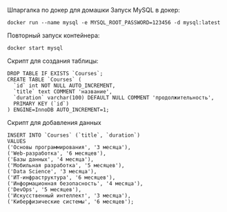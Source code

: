 Шпаргалка по докер для домашки
Запуск MySQL в докер: 
```shell
docker run --name mysql -e MYSQL_ROOT_PASSWORD=123456 -d mysql:latest
```
Повторный запуск контейнера:
```shell
docker start mysql
```

Скрипт для создания таблицы:
```mysql
DROP TABLE IF EXISTS `Courses`;
CREATE TABLE `Courses` (
  `id` int NOT NULL AUTO_INCREMENT,
  `title` text COMMENT 'название',
  `duration` varchar(100) DEFAULT NULL COMMENT 'продолжительность',
  PRIMARY KEY (`id`)
) ENGINE=InnoDB AUTO_INCREMENT=1;
```

Скрипт для добавления данных
```mysql
INSERT INTO `Courses` (`title`, `duration`)
VALUES
('Основы программирования', '3 месяца'),
('Web-разработка', '6 месяцев'),
('Базы данных', '4 месяца'),
('Мобильная разработка', '5 месяцев'),
('Data Science', '3 месяца'),
('ИТ-инфраструктура', '6 месяцев'),
('Информационная безопасность', '4 месяца'),
('DevOps', '5 месяцев'),
('Искусственный интеллект', '3 месяца'),
('Киберфизические системы', '6 месяцев');

```